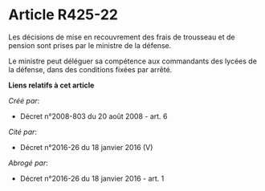 # Article R425-22

Les décisions de mise en recouvrement des frais de trousseau et de pension sont prises par le ministre de la défense. 

Le ministre peut déléguer sa compétence aux commandants des lycées de la défense, dans des conditions fixées par arrêté.

**Liens relatifs à cet article**

_Créé par_:

  - Décret n°2008-803 du 20 août 2008 - art. 6

_Cité par_:

  - Décret n°2016-26 du 18 janvier 2016 (V)

_Abrogé par_:

  - Décret n°2016-26 du 18 janvier 2016 - art. 1
